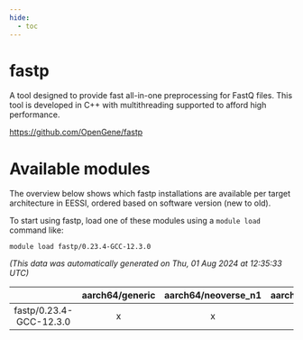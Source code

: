 ```yaml
---
hide:
  - toc
---
```


fastp
=====


A tool designed to provide fast all-in-one preprocessing for FastQ files. This tool is developed in C++ with multithreading supported to afford high performance.

https://github.com/OpenGene/fastp
# Available modules


The overview below shows which fastp installations are available per target architecture in EESSI, ordered based on software version (new to old).

To start using fastp, load one of these modules using a `module load` command like:

```shell
module load fastp/0.23.4-GCC-12.3.0
```

*(This data was automatically generated on Thu, 01 Aug 2024 at 12:35:33 UTC)*  

| |aarch64/generic|aarch64/neoverse_n1|aarch64/neoverse_v1|x86_64/generic|x86_64/amd/zen2|x86_64/amd/zen3|x86_64/intel/haswell|x86_64/intel/skylake_avx512|
| :---: | :---: | :---: | :---: | :---: | :---: | :---: | :---: | :---: |
|fastp/0.23.4-GCC-12.3.0|x|x|x|x|x|x|x|x|
